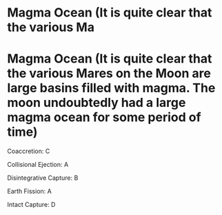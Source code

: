 # Magma Ocean (It is quite clear that the various Ma

# Magma Ocean (It is quite clear that the various Mares on the Moon are large basins filled with magma. The moon undoubtedly had a large magma ocean for some period of time)

Coaccretion: C

Collisional Ejection: A

Disintegrative Capture: B

Earth Fission: A

Intact Capture: D


